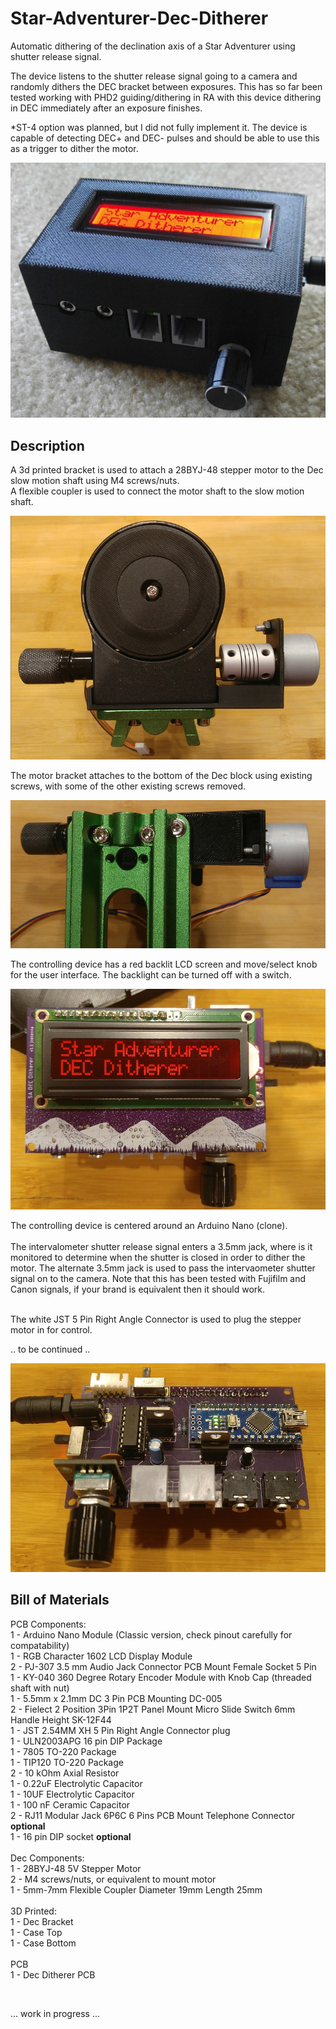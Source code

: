 # Star-Adventurer-Dec-Ditherer

Automatic dithering of the declination axis of a Star Adventurer using shutter release signal.

The device listens to the shutter release signal going to a camera and randomly dithers the DEC bracket between exposures. This has so far been tested working with PHD2 guiding/dithering in RA with this device dithering in DEC immediately after an exposure finishes.

*ST-4 option was planned, but I did not fully implement it. The device is capable of detecting DEC+ and DEC- pulses and should be able to use this as a trigger to dither the motor.

![Assembled PCB with 3d Printed Case](https://github.com/jconenna/Star-Adventurer-Dec-Ditherer/blob/main/images/sa_dd.jpg?raw=true)

## Description

A 3d printed bracket is used to attach a 28BYJ-48 stepper motor to the Dec slow motion shaft using M4 screws/nuts.</br>
A flexible coupler is used to connect the motor shaft to the slow motion shaft.</br>

![Dec Assembly 1](https://github.com/jconenna/Star-Adventurer-Dec-Ditherer/blob/main/images/dec1.jpg?raw=true)

The motor bracket attaches to the bottom of the Dec block using existing screws, with some of the other existing screws removed.

![Dec Assembly 2](https://github.com/jconenna/Star-Adventurer-Dec-Ditherer/blob/main/images/dec2.jpg?raw=true)

The controlling device has a red backlit LCD screen and move/select knob for the user interface. The backlight can be turned off with a switch.

![Dec Assembly 2](https://github.com/jconenna/Star-Adventurer-Dec-Ditherer/blob/main/images/unit1.jpg?raw=true)

The controlling device is centered around an Arduino Nano (clone).</br></br>
The intervalometer shutter release signal enters a 3.5mm jack, where is it monitored to determine when the shutter is closed in order to dither the motor. The alternate 3.5mm jack is used to pass the intervaometer shutter signal on to the camera. Note that this has been tested with Fujifilm and Canon signals, if your brand is equivalent then it should work.</br></br>

The white JST 5 Pin Right Angle Connector is used to plug the stepper motor in for control.</br>

.. to be continued ..

![Dec Assembly 2](https://github.com/jconenna/Star-Adventurer-Dec-Ditherer/blob/main/images/unit2.jpg?raw=true)



## Bill of Materials

PCB Components:<br/>
1 - Arduino Nano Module (Classic version, check pinout carefully for compatability)<br/>
1 - RGB Character 1602 LCD Display Module<br/>
2 - PJ-307 3.5 mm Audio Jack Connector PCB Mount Female Socket 5 Pin<br/>
1 - KY-040 360 Degree Rotary Encoder Module with Knob Cap (threaded shaft with nut)<br/>
1 - 5.5mm x 2.1mm DC 3 Pin PCB Mounting DC-005<br/>
2 - Fielect 2 Position 3Pin 1P2T Panel Mount Micro Slide Switch 6mm Handle Height SK-12F44 <br/>
1 - JST 2.54MM XH 5 Pin Right Angle Connector plug <br/>
1 - ULN2003APG 16 pin DIP Package<br/>
1 - 7805 TO-220 Package<br/>
1 - TIP120 TO-220 Package<br/>
2 - 10 kOhm Axial Resistor<br/>
1 - 0.22uF Electrolytic Capacitor<br/>
1 - 10UF Electrolytic Capacitor<br/>
1 - 100 nF Ceramic Capacitor<br/>
2 - RJ11 Modular Jack 6P6C 6 Pins PCB Mount Telephone Connector **optional**<br/>
1 - 16 pin DIP socket **optional**<br/>
<br/>
Dec Components:<br/>
1 - 28BYJ-48 5V Stepper Motor<br/>
2 - M4 screws/nuts, or equivalent to mount motor<br/>
1 - 5mm-7mm Flexible Coupler Diameter 19mm Length 25mm <br/>
<br/>
3D Printed:<br/>
1 - Dec Bracket<br/>
1 - Case Top<br/>
1 - Case Bottom<br/>
<br/>
PCB<br/>
1 - Dec Ditherer PCB<br/>

<br/>

... work in progress ...
